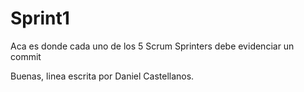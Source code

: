 # Sprint1
Aca es donde cada uno de los 5 Scrum Sprinters debe evidenciar un commit

Buenas, linea escrita por Daniel Castellanos.
